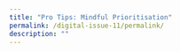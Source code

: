 ```yaml
---
title: "Pro Tips: Mindful Prioritisation"
permalink: /digital-issue-11/permalink/
description: ""
---
```

